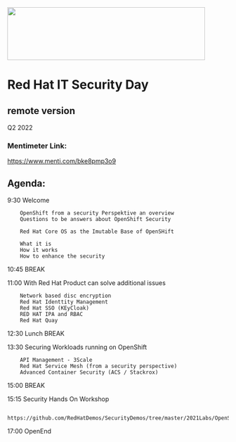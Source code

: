 <img src="https://github.com/alfbach/OCP_Arch/blob/master/logo.png" width="450" height="120">


# Red Hat IT Security Day
## remote version

Q2 2022

### Mentimeter Link:	

https://www.menti.com/bke8pmp3o9

## Agenda:

9:30		Welcome

		OpenShift from a security Perspektive an overview
		Questions to be answers about OpenShift Security
		
		Red Hat Core OS as the Imutable Base of OpenSHift
		
		What it is
		How it works
		How to enhance the security

10:45		BREAK		

11:00		With Red Hat Product can solve additional issues

		Network based disc encryption
		Red Hat Identtity Management
		Red Hat SSO (KEyCloak)
		RED HAT IPA and RBAC
		Red Hat Quay

12:30		Lunch BREAK

13:30		Securing Workloads running on OpenShift

		API Management - 3Scale
		Red Hat Service Mesh (from a security perspective)
		Advanced Container Security (ACS / Stackrox)

15:00		BREAK

15:15		Security Hands On Workshop

		https://github.com/RedHatDemos/SecurityDemos/tree/master/2021Labs/OpenShiftSecurity/documentation

17:00		OpenEnd		
